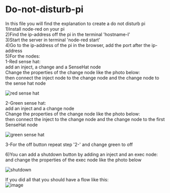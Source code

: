 # Do-not-disturb-pi
In this file you will find the explanation to create a do not disturb pi  
1)Install node-red on your pi  
2)Find the ip-address off the pi in the terminal 'hostname-I'  
3)Start the server in terminal 'node-red start'  
4)Go to the ip-address of the pi in the browser, add the port after the ip-address  
5)For the nodes:   
   1-Red sense hat:  
  add an inject, a change and a SenseHat node  
  Change the properties of the change node like the photo below:  
  then connect the inject node to the change node and the change node to the sense hat node  

![red sense hat](https://user-images.githubusercontent.com/46092824/78166537-3e046280-744d-11ea-8b41-5978541317c1.png)

  2-Green sense hat:  
  add an inject and a change node  
   Change the properties of the change node like the photo below:  
  then connect the inject to the change node and the change node to the first SenseHat node  

![green sense hat](https://user-images.githubusercontent.com/46092824/78167729-35ad2700-744f-11ea-9fd1-b8c209e3988f.png)

  3-For the off button repeat step '2-' and change green to off  

6)You can add a shutdown button by adding an inject and an exec node: and change the properties of the exec node like the photo below  

![shutdown](https://user-images.githubusercontent.com/46092824/78167263-7bb5bb00-744e-11ea-933a-26b9838fd53d.png)

If you did all that you should have a flow like this:  
![image](https://user-images.githubusercontent.com/46092824/78167429-c2a3b080-744e-11ea-8bc3-4fc99413b98f.png)

